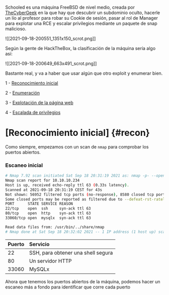 Schooled es una máquina FreeBSD de nivel medio, creada por [TheCyberGeek](https://app.hackthebox.eu/users/114053) en la que hay que descubrir un subdominio oculto, hacerle un lío al profesor para robar su Cookie de sesión, pasar al rol de Manager para explotar una RCE y escalar privilegios mediante un paquete de snap malicioso.

![[2021-09-18-200551_1351x150_scrot.png]]

Según la gente de HackTheBox, la clasificación de la máquina sería algo así:


![[2021-09-18-200649_663x491_scrot.png]]

Bastante real, y va a haber que usar algún que otro exploit y enumerar bien.

1 - [Reconocimiento inicial](#recon)

2 - [Enumeración](#enum)

3 - [Explotación de la página web](#exploit)

4 - [Escalada de privilegios](#privesc)

# [Reconocimiento inicial] {#recon}

Como siempre, empezamos con un scan de `nmap` para comprobar los puertos abiertos.

### Escaneo inicial
```bash
# Nmap 7.92 scan initiated Sat Sep 18 20:31:19 2021 as: nmap -p- --open -sS --min-rate 3000 -n -vv -oN ports 10.10.10.234
Nmap scan report for 10.10.10.234
Host is up, received echo-reply ttl 63 (0.33s latency).
Scanned at 2021-09-18 20:31:19 CEST for 43s
Not shown: 56952 filtered tcp ports (no-response), 8580 closed tcp ports (reset)
Some closed ports may be reported as filtered due to --defeat-rst-ratelimit
PORT      STATE SERVICE REASON
22/tcp    open  ssh     syn-ack ttl 63
80/tcp    open  http    syn-ack ttl 63
33060/tcp open  mysqlx  syn-ack ttl 63

Read data files from: /usr/bin/../share/nmap
# Nmap done at Sat Sep 18 20:32:02 2021 -- 1 IP address (1 host up) scanned in 43.12 seconds
```

| Puerto 	| Servicio                           	|
 |:-------	|:-----------------------------------	|
 | 22     	| SSH, para obtener una shell segura 	|
 | 80  	| Un servidor HTTP                    	|
 | 33060   	| MySQLx             	|
 
 Ahora que tenemos los puertos abiertos de la máquina, podemos hacer un escaneo más a fondo para identificar que corre cada puerto
  